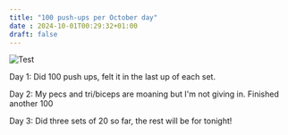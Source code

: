 ```yaml
---
title: "100 push-ups per October day"
date : 2024-10-01T00:29:32+01:00
draft: false
---
```

![Test](../../images/1850-Dand-Laisne-580x245.webp) 

Day 1:
Did 100 push ups, felt it in the last up of each set.

Day 2:
My pecs and tri/biceps are moaning but I'm not giving in.
Finished another 100

Day 3:
Did three sets of 20 so far, the rest will be for tonight!
